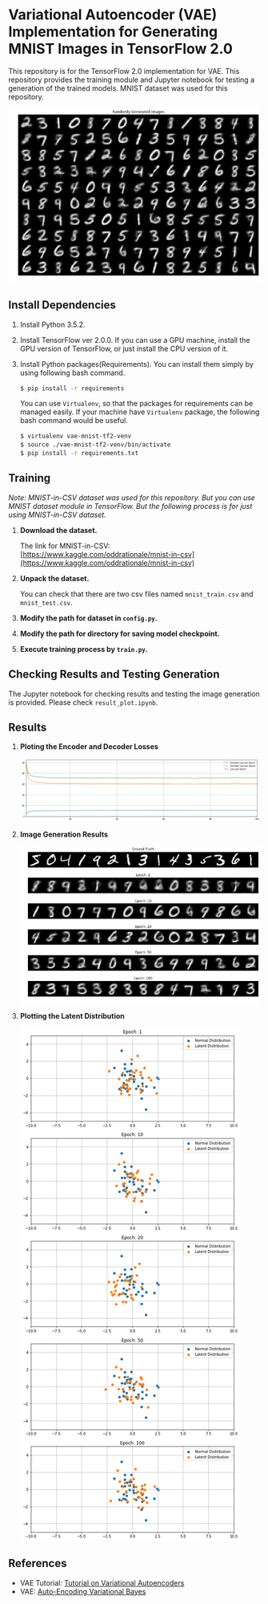 # Variational Autoencoder (VAE) Implementation for Generating MNIST Images in TensorFlow 2.0

This repository is for the TensorFlow 2.0 implementation for VAE. This repository provides the training module and Jupyter notebook for testing a generation of the trained models. MNIST dataset was used for this repository.

![](/assets/img/README/README_2019-10-17-19-44-46.png)

## Install Dependencies
1. Install Python 3.5.2.
2. Install TensorFlow ver 2.0.0. If you can use a GPU machine, install the GPU version of TensorFlow, or just install the CPU version of it.
3. Install Python packages(Requirements). You can install them simply by using following bash command.

    ```bash
    $ pip install -r requirements
    ```

    You can use `Virtualenv`, so that the packages for requirements can be managed easily. If your machine have `Virtualenv` package, the following bash command would be useful.

    ```bash
    $ virtualenv vae-mnist-tf2-venv
    $ source ./vae-mnist-tf2-venv/bin/activate
    $ pip install -r requirements.txt
    ```

## Training
*Note: MNIST-in-CSV dataset was used for this repository. But you can use MNIST dataset module in TensorFlow. But the following process is for just using MNIST-in-CSV dataset.*

1. **Download the dataset.**

    The link for MNIST-in-CSV: [https://www.kaggle.com/oddrationale/mnist-in-csv](https://www.kaggle.com/oddrationale/mnist-in-csv)

2. **Unpack the dataset.**

    You can check that there are two csv files named `mnist_train.csv` and `mnist_test.csv`.

3. **Modify the path for dataset in `config.py`.**

4. **Modify the path for directory for saving model checkpoint.**

5. **Execute training process by `train.py`.**

## Checking Results and Testing Generation
The Jupyter notebook for checking results and testing the image generation is provided. Please check `result_plot.ipynb`.

## Results

1. **Ploting the Encoder and Decoder Losses**

    ![](/assets/img/README/README_2019-10-17-19-36-52.png)

2. **Image Generation Results**

    ![](/assets/img/README/README_2019-10-17-19-40-04.png)

3. **Plotting the Latent Distribution**

    ![](/assets/img/README/README_2019-10-17-19-41-35.png)

## References
- VAE Tutorial: [Tutorial on Variational Autoencoders](https://arxiv.org/abs/1606.05908)
- VAE: [Auto-Encoding Variational Bayes](https://arxiv.org/abs/1312.6114)